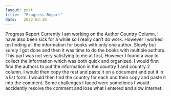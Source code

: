 ```yaml
---
layout: post
title:  "Progress Report"
date:   2022-03-28 
---
```


Progress Report
Currently I am working on the Author Country Column. I have also been sick for a while so I really can’t do work. However I worked on finding all the information for books with only one author. Slowly but surely I got done and then it was time to do the books with multiple authors. This part was not very satisfying to me at first, However I found a way to collect the information which was both quick and organized. I would first find the authors to put the information in the  country 1 and country 2 column. I would then copy the rest and paste it on a document and put it in a list form. I would then find the country for each and then copy and paste it into the comment. Some challenges I faced were sometimes I would accidently resolve the comment and lose what I entered and slow internet. 
